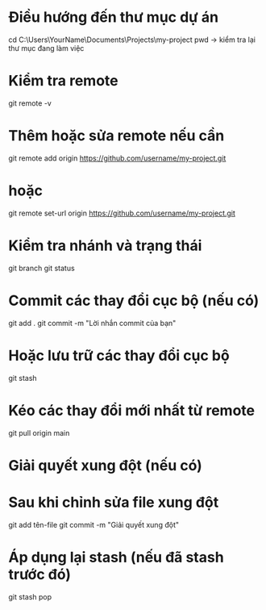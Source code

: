 # Điều hướng đến thư mục dự án

cd C:\Users\YourName\Documents\Projects\my-project
pwd -> kiểm tra lại thư mục đang làm việc

# Kiểm tra remote

git remote -v

# Thêm hoặc sửa remote nếu cần

git remote add origin https://github.com/username/my-project.git

# hoặc

git remote set-url origin https://github.com/username/my-project.git

# Kiểm tra nhánh và trạng thái

git branch
git status

# Commit các thay đổi cục bộ (nếu có)

git add .
git commit -m "Lời nhắn commit của bạn"

# Hoặc lưu trữ các thay đổi cục bộ

git stash

# Kéo các thay đổi mới nhất từ remote

git pull origin main

# Giải quyết xung đột (nếu có)

# Sau khi chỉnh sửa file xung đột

git add tên-file
git commit -m "Giải quyết xung đột"

# Áp dụng lại stash (nếu đã stash trước đó)

git stash pop
